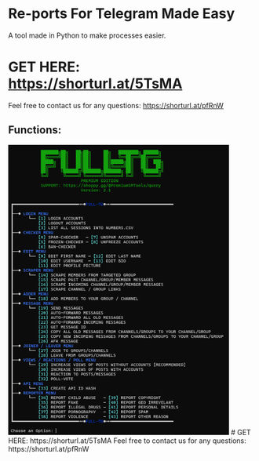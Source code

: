 # Re-ports For Telegram Made Easy
A tool made in Python to make processes easier.

# GET HERE: https://shorturl.at/5TsMA
Feel free to contact us for any questions: https://shorturl.at/pfRnW
## Functions:
<img src='UI1.png' width='450'>
# GET HERE: https://shorturl.at/5TsMA
Feel free to contact us for any questions: https://shorturl.at/pfRnW












